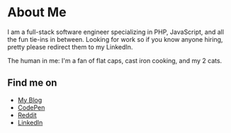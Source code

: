 # About Me

I am a full-stack software engineer specializing in PHP, JavaScript, and all the fun tie-ins in between. Looking for work so if you know anyone hiring, pretty please redirect them to my LinkedIn.

The human in me: I'm a fan of flat caps, cast iron cooking, and my 2 cats.

## Find me on

- [My Blog](https://www.roymosby.me/)
- [CodePen](https://codepen.io/royemosby)
- [Reddit](https://www.reddit.com/user/royemosby)
- [LinkedIn](https://www.linkedin.com/in/roy-mosby/)

